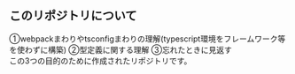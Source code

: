 ## このリポジトリについて
①webpackまわりやtsconfigまわりの理解(typescript環境をフレームワーク等を使わずに構築) ②型定義に関する理解 ③忘れたときに見返す <br/>
この3つの目的のために作成されたリポジトリです。